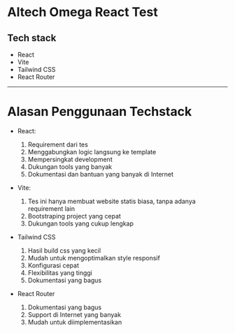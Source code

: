 # Altech Omega React Test

## Tech stack
- React
- Vite
- Tailwind CSS
- React Router

----------

# Alasan Penggunaan Techstack
- React:
  1. Requirement dari tes
  2. Menggabungkan logic langsung ke template
  3. Mempersingkat development
  4. Dukungan tools yang banyak
  5. Dokumentasi dan bantuan yang banyak di Internet

- Vite: 
  1. Tes ini hanya membuat website statis biasa, tanpa adanya requirement lain
  2. Bootstraping project yang cepat
  3. Dukungan tools yang cukup lengkap

- Tailwind CSS
  1. Hasil build css yang kecil
  2. Mudah untuk mengoptimalkan style responsif
  3. Konfigurasi cepat
  4. Flexibilitas yang tinggi
  5. Dokumentasi yang bagus

- React Router
  1. Dokumentasi yang bagus
  2. Support di Internet yang banyak
  3. Mudah untuk diimplementasikan